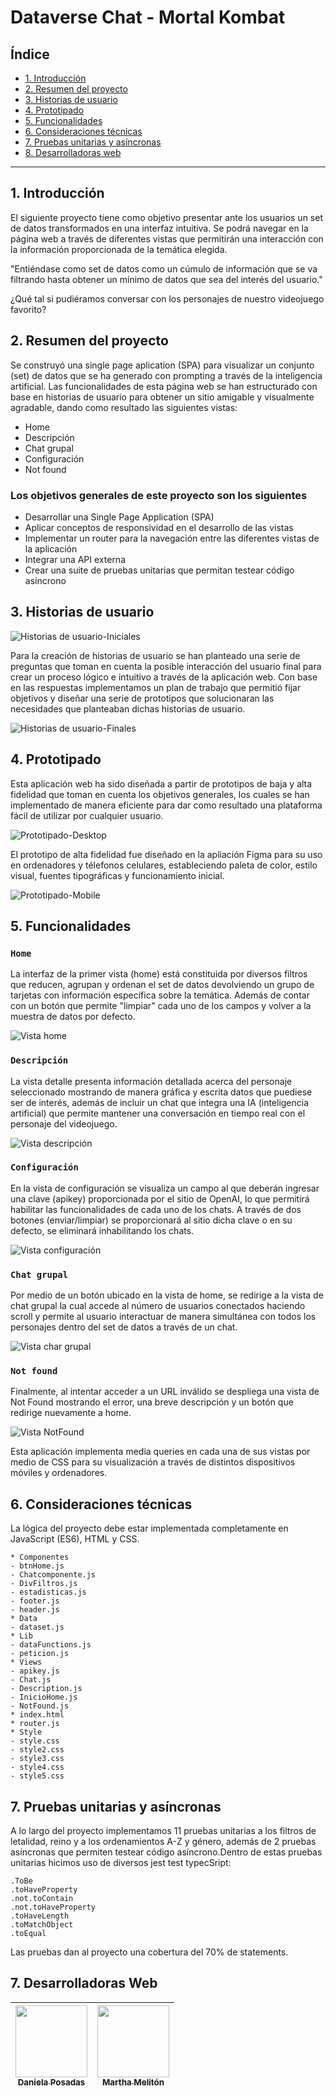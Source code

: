 # Dataverse Chat - Mortal Kombat

## Índice

* [1. Introducción](#1-introducción)
* [2. Resumen del proyecto](#2-resumen-del-proyecto)
* [3. Historias de usuario](#3-historias-de-usuario)
* [4. Prototipado](#4-prototipado)
* [5. Funcionalidades](#5-funcionalidades)
* [6. Consideraciones técnicas](#6-consideraciones-técnicas)
* [7. Pruebas unitarias y asíncronas](#7-pruebas-unitarias-y-asíncronas)
* [8. Desarrolladoras web](#8-desarrolladoras-web)

***

## 1. Introducción

El siguiente proyecto tiene como objetivo presentar ante los usuarios un set de datos transformados en una interfaz intuitiva. Se podrá navegar en la página web a través de diferentes vistas que permitirán una interacción con la información proporcionada de la temática elegida.

"Entiéndase como set de datos como un cúmulo de información que se va filtrando hasta obtener un mínimo de datos que sea del interés del usuario."

¿Qué tal si pudiéramos conversar con los personajes de nuestro videojuego favorito?

## 2. Resumen del proyecto

Se construyó una single page aplication (SPA) para visualizar un conjunto (set) de datos que se ha generado con prompting a través de la inteligencia artificial. Las funcionalidades de esta página web se han estructurado con base en historias de usuario para obtener un sitio amigable y visualmente agradable, dando como resultado las siguientes vistas:

* Home
* Descripción
* Chat grupal
* Configuración
* Not found

### Los objetivos generales de este proyecto son los siguientes

* Desarrollar una Single Page Application (SPA)
* Aplicar conceptos de responsividad en el desarrollo de las vistas
* Implementar un router para la navegación entre las diferentes
  vistas de la aplicación
* Integrar una API externa
* Crear una suite de pruebas unitarias que permitan testear código asíncrono

## 3. Historias de usuario

![Historias de usuario-Iniciales](https://raw.githubusercontent.com/DanielaPosadas/DEV012-dataverse-chat/main/Dataverse-Chat-Recursos/Captura%20de%20pantalla%202023-12-20%20a%20la(s)%205.34.56%20p.m..png)

Para la creación de historias de usuario se han planteado una serie de preguntas que toman en cuenta la posible interacción del usuario final para crear un proceso lógico e intuitivo a través de la aplicación web. Con base en las respuestas implementamos un plan de trabajo que permitió fijar objetivos y diseñar una serie de prototipos que solucionaran las necesidades que planteaban dichas historias de usuario.

![Historias de usuario-Finales](https://raw.githubusercontent.com/DanielaPosadas/DEV012-dataverse-chat/main/Dataverse-Chat-Recursos/Captura%20de%20pantalla%202023-12-20%20a%20la(s)%205.37.04%20p.m..png)

## 4. Prototipado

Esta aplicación web ha sido diseñada a partir de prototipos de baja y alta fidelidad que toman en cuenta los objetivos generales, los cuales se han implementado de manera eficiente para dar como resultado una plataforma fácil de utilizar por cualquier usuario.

![Prototipado-Desktop](https://raw.githubusercontent.com/DanielaPosadas/DEV012-dataverse-chat/main/Dataverse-Chat-Recursos/Captura%20de%20pantalla%202023-12-20%20a%20la(s)%205.35.21%20p.m..png)

El prototipo de alta fidelidad fue diseñado en la apliación Figma para su uso en ordenadores y télefonos celulares, estableciendo paleta de color, estilo visual, fuentes tipográficas y funcionamiento inicial.

![Prototipado-Mobile](https://raw.githubusercontent.com/DanielaPosadas/DEV012-dataverse-chat/main/Dataverse-Chat-Recursos/Captura%20de%20pantalla%202023-12-20%20a%20la(s)%205.36.25%20p.m..png)

## 5. Funcionalidades

### `Home`

La interfaz de la primer vista (home) está constituida por diversos filtros que reducen, agrupan y ordenan el set de datos devolviendo un grupo de tarjetas con información específica sobre la temática. Además de contar con un botón que permite "limpiar" cada uno de los campos y volver a la muestra de datos por defecto.

![Vista home](https://raw.githubusercontent.com/DanielaPosadas/DEV012-dataverse-chat/main/Dataverse-Chat-Recursos/Captura%20de%20pantalla%202023-12-20%20a%20la(s)%205.33.57%20p.m..png)

### `Descripción`

La vista detalle presenta información detallada acerca del personaje seleccionado mostrando de manera gráfica y escrita datos que puediese ser de interés, además de incluir un chat que integra una IA (inteligencia artificial) que permite mantener una conversación en tiempo real con el personaje del videojuego.

![Vista descripción](https://raw.githubusercontent.com/DanielaPosadas/DEV012-dataverse-chat/main/Dataverse-Chat-Recursos/Captura%20de%20pantalla%202023-12-20%20a%20la(s)%205.42.58%20p.m..png)

### `Configuración`

En la vista de configuración se visualiza un campo al que deberán ingresar una clave (apikey) proporcionada por el sitio de OpenAI, lo que permitirá habilitar las funcionalidades de cada uno de los chats. A través de dos botones (enviar/limpiar) se proporcionará al sitio dicha clave o en su defecto, se eliminará inhabilitando los chats.

![Vista configuración](https://raw.githubusercontent.com/DanielaPosadas/DEV012-dataverse-chat/main/Dataverse-Chat-Recursos/Captura%20de%20pantalla%202023-12-20%20a%20la(s)%205.43.13%20p.m..png)

### `Chat grupal`

Por medio de un botón ubicado en la vista de home, se redirige a la vista de chat grupal la cual accede al número de usuarios conectados haciendo scroll y permite al usuario interactuar de manera simultánea con todos los personajes dentro del set de datos a través de un chat.

![Vista char grupal](https://raw.githubusercontent.com/DanielaPosadas/DEV012-dataverse-chat/main/Dataverse-Chat-Recursos/Captura%20de%20pantalla%202023-12-20%20a%20la(s)%205.42.25%20p.m..png)

### `Not found`

Finalmente, al intentar acceder a un URL inválido se despliega una vista de Not Found mostrando el error, una breve descripción y un botón que redirige nuevamente a home.

![Vista NotFound](https://raw.githubusercontent.com/DanielaPosadas/DEV012-dataverse-chat/main/Dataverse-Chat-Recursos/Captura%20de%20pantalla%202023-12-20%20a%20la(s)%205.43.32%20p.m..png)

Esta aplicación implementa media queries en cada una de sus vistas por medio de CSS para su visualización a través de distintos dispositivos móviles y ordenadores.

## 6. Consideraciones técnicas

La lógica del proyecto debe estar implementada completamente en JavaScript (ES6), HTML y CSS.

```
* Componentes
- btnHome.js
- Chatcomponente.js
- DivFiltros.js
- estadisticas.js
- footer.js
- header.js
* Data
- dataset.js
* Lib
- dataFunctions.js
- peticion.js
* Views
- apikey.js
- Chat.js
- Description.js
- InicioHome.js
- NotFound.js
* index.html
* router.js
* Style
- style.css
- style2.css
- style3.css
- style4.css
- style5.css
```

## 7. Pruebas unitarias y asíncronas

A lo largo del proyecto implementamos 11 pruebas unitarias a los filtros de letalidad, reino y a los ordenamientos A-Z y género, además de 2 pruebas asíncronas que permiten testear código asíncrono.Dentro de estas pruebas unitarias hicimos uso de diversos jest test typecSript:

```
.ToBe
.toHaveProperty
.not.toContain
.not.toHaveProperty
.toHaveLength
.toMatchObject
.toEqual
```
Las pruebas dan al proyecto una cobertura del 70% de statements.

## 7. Desarrolladoras Web

| [<img src="https://avatars.githubusercontent.com/u/144648301?v=4" width=115><br><sub>Daniela Posadas</sub>](https://github.com/DanielaPosadas) |  [<img src="https://avatars.githubusercontent.com/u/144945339?v=4" width=115><br><sub>Martha Melitón</sub>](https://github.com/MarthaMIMS) |
| :---: | :---: |